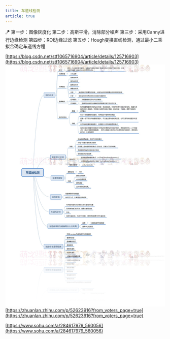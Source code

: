 ```yaml
---
title: 车道线检测
article: true
---
```


<aside> 🪁 第一步：图像灰度化 第二步：高斯平滑，消除部分噪声 第三步：采用Canny进行边缘检测 第四步：ROI边缘过滤 第五步：Hough变换直线检测，通过最小二乘拟合确定车道线方程

</aside>

[](https://blog.csdn.net/stf1065716904/article/details/125716903)[https://blog.csdn.net/stf1065716904/article/details/125716903](https://blog.csdn.net/stf1065716904/article/details/125716903)
![](./photo/1.png)
[](https://zhuanlan.zhihu.com/p/52623916?from_voters_page=true)[https://zhuanlan.zhihu.com/p/52623916?from_voters_page=true](https://zhuanlan.zhihu.com/p/52623916?from_voters_page=true)

[](https://www.sohu.com/a/284617979_560056)[https://www.sohu.com/a/284617979_560056](https://www.sohu.com/a/284617979_560056)